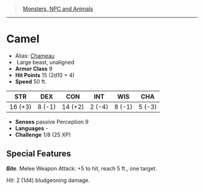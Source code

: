 ﻿> [Monsters, NPC and Animals](srd_monsters.md)

---

# Camel

- Alias: [Chameau](hd_monsters_chameau.md)
-  Large beast, unaligned
- **Armor Class** 9
- **Hit Points** 15 (2d10 + 4)
- **Speed** 50 ft.

|STR|DEX|CON|INT|WIS|CHA|
|---|---|---|---|---|---|
|16 (+3)| 8 (-1)|14 (+2)| 2 (-4)| 8 (-1)| 5 (-3)|

- **Senses** passive Perception 9
- **Languages** -
- **Challenge** 1/8 (25 XP)

## Special Features

**_Bite_**. Melee Weapon Attack: +5 to hit, reach 5 ft., one target.

_Hit_: 2 (1d4) bludgeoning damage.

